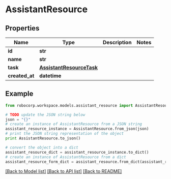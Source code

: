 # AssistantResource


## Properties
Name | Type | Description | Notes
------------ | ------------- | ------------- | -------------
**id** | **str** |  | 
**name** | **str** |  | 
**task** | [**AssistantResourceTask**](AssistantResourceTask.md) |  | 
**created_at** | **datetime** |  | 

## Example

```python
from robocorp.workspace.models.assistant_resource import AssistantResource

# TODO update the JSON string below
json = "{}"
# create an instance of AssistantResource from a JSON string
assistant_resource_instance = AssistantResource.from_json(json)
# print the JSON string representation of the object
print AssistantResource.to_json()

# convert the object into a dict
assistant_resource_dict = assistant_resource_instance.to_dict()
# create an instance of AssistantResource from a dict
assistant_resource_form_dict = assistant_resource.from_dict(assistant_resource_dict)
```
[[Back to Model list]](../README.md#documentation-for-models) [[Back to API list]](../README.md#documentation-for-api-endpoints) [[Back to README]](../README.md)


